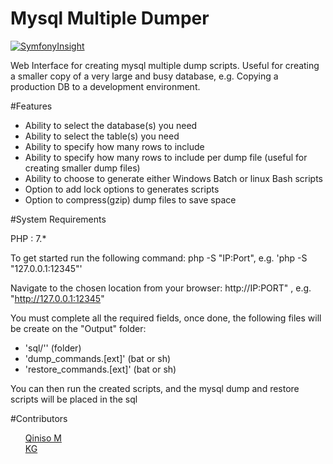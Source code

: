 # Mysql Multiple Dumper

[![SymfonyInsight](https://insight.symfony.com/projects/46d81ece-eab4-46aa-b805-bb76f93bf565/mini.svg)](https://insight.symfony.com/projects/46d81ece-eab4-46aa-b805-bb76f93bf565)

Web Interface for creating mysql multiple dump scripts.  Useful for creating a smaller copy of a very large and busy database, e.g. Copying a production DB to a development environment.

#Features
- Ability to select the database(s) you need
- Ability to select the table(s) you need
- Ability to specify how many rows to include
- Ability to specify how many rows to include per dump file (useful for creating smaller dump files)
- Ability to choose to generate either Windows Batch or linux Bash scripts
- Option to add lock options to generates scripts
- Option to compress(gzip) dump files to save space

#System Requirements

PHP     : 7.* <br/>


To get started run the following command:
  php -S "IP:Port", e.g. 'php -S "127.0.0.1:12345"'

Navigate to the chosen location from your browser:
  http://IP:PORT"  , e.g. "http://127.0.0.1:12345"

You must complete all the required fields, once done, the following files will be create on the "Output" folder:
  - 'sql/'' (folder)
  - 'dump_commands.[ext]' (bat or sh)
  - 'restore_commands.[ext]' (bat or sh)

You can then run the created scripts, and the mysql dump and restore scripts will be placed in the sql

#Contributors

<ul class="task-list">
  <li>
    <a href="https://github.com/QinisoM">Qiniso M</a>
  </li>
  <li>
    <a href="https://github.com/kgundula">KG</a>
  </li>
</ul>
